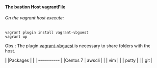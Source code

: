 #### The bastion Host vagrantFile

###### On the vagrant host execute:

```
vagrant plugin install vagrant-vbguest 
vagrant up
```

Obs.: The plugin [vagrant-vbguest](https://github.com/dotless-de/vagrant-vbguest) is necessary to share folders with the host.


|			|Packages       |
|			| -----------   |
|Centos 7   | awscli        |
|			| vim			|
|			| putty         |
|			| git           |

